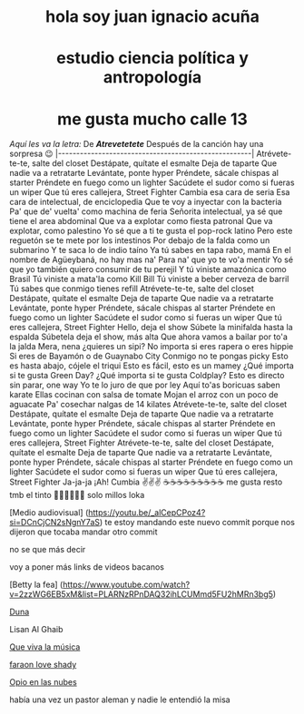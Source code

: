  # <h1 align="center">hola soy juan ignacio acuña</h1>
# <h1 align="center"> estudio ciencia política y antropología</h1>
## <h1 align="center"> **me gusta mucho calle 13**</h1>
 *Aquí les va la letra:*
 De ***Atrevetetete***
 Después de la canción hay una sorpresa 😉
|-----------------------------------------------------|
Atrévete-te-te, salte del closet 
Destápate, quítate el esmalte
Deja de taparte
Que nadie va a retratarte
Levántate, ponte hyper
Préndete, sácale chispas al starter
Préndete en fuego como un lighter
Sacúdete el sudor como si fueras un wiper
Que tú eres callejera, Street Fighter
Cambia esa cara de seria
Esa cara de intelectual, de enciclopedia
Que te voy a inyectar con la bacteria
Pa' que de' vuelta' como machina de feria
Señorita intelectual, ya sé que tiene el area abdominal
Que va a explotar como fiesta patronal
Que va explotar, como palestino
Yo sé que a ti te gusta el pop-rock latino
Pero este reguetón se te mete por los intestinos
Por debajo de la falda como un submarino
Y te saca lo de indio taíno
Ya tú sabes en tapa rabo, mamá
En el nombre de Agüeybaná, no hay mas na'
Para na' que yo te vo'a mentir
Yo sé que yo también quiero consumir de tu perejil
Y tú viniste amazónica como Brasil
Tú viniste a mata'la como Kill Bill
Tú viniste a beber cerveza de barril
Tú sabes que conmigo tienes refill
Atrévete-te-te, salte del closet
Destápate, quítate el esmalte
Deja de taparte
Que nadie va a retratarte
Levántate, ponte hyper
Préndete, sácale chispas al starter
Préndete en fuego como un lighter
Sacúdete el sudor como si fueras un wiper
Que tú eres callejera, Street Fighter
Hello, deja el show
Súbete la minifalda hasta la espalda
Súbetela deja el show, más alta
Que ahora vamos a bailar por to'a la jalda
Mera, nena ¿quieres un sipi?
No importa si eres rapera o eres hippie
Si eres de Bayamón o de Guaynabo City
Conmigo no te pongas picky
Esto es hasta abajo, cójele el triqui
Esto es fácil, esto es un mamey
¿Qué importa si te gusta Green Day?
¿Qué importa si te gusta Coldplay?
Esto es directo sin parar, one way
Yo te lo juro de que por ley
Aquí to'as boricuas saben karate
Ellas cocinan con salsa de tomate
Mojan el arroz con un poco de aguacate
Pa' cosechar nalgas de 14 kilates
Atrévete-te-te, salte del closet
Destápate, quítate el esmalte
Deja de taparte
Que nadie va a retratarte
Levántate, ponte hyper
Préndete, sácale chispas al starter
Préndete en fuego como un lighter
Sacúdete el sudor como si fueras un wiper
Que tú eres callejera, Street Fighter
Atrévete-te-te, salte del closet
Destápate, quítate el esmalte
Deja de taparte
Que nadie va a retratarte
Levántate, ponte hyper
Préndete, sácale chispas al starter
Préndete en fuego como un lighter
Sacúdete el sudor como si fueras un wiper
Que tú eres callejera, Street Fighter
Ja-ja-ja
¡Ah!
Cumbia
✌️✌️✌️
☕☕☕☕☕☕☕☕☕
me gusta resto tmb el tinto
💙🤍💙🤍💙🤍
solo millos loka

[Medio audiovisual] (https://youtu.be/_alCepCPoz4?si=DCnCjCN2sNgnY7aS)
te estoy mandando este nuevo commit porque nos dijeron que tocaba mandar otro commit

no se que más decir

voy a poner más links de videos bacanos

[Betty la fea] (https://www.youtube.com/watch?v=2zzWG6EB5xM&list=PLARNzRPnDAQ32ihLCUMmd5FU2hMRn3bg5)

[Duna](https://www.youtube.com/watch?v=rNl_KeBcK-M)

Lisan Al Ghaib

[Que viva la música](https://www.youtube.com/watch?v=44cV5iCZA4o)

[faraon love shady](https://www.google.com/search?gs_ssp=eJzj4tVP1zc0TMuNLzZKKzY3YPTiTkssSszPU8jJL0sFAHsUCPk&q=faraon+love&oq=faraon+l&gs_lcrp=EgZjaHJvbWUqBwgBEC4YgAQyCggAEAAY4wIYgAQyBwgBEC4YgAQyBggCEEUYOTIHCAMQABiABDIHCAQQABiABDIHCAUQABiABDIHCAYQABiABDIHCAcQABiABDIHCAgQABiABDIHCAkQABiABNIBCTc2MjY0ajBqNKgCALACAA&sourceid=chrome&ie=UTF-8)

[Opio en las nubes](https://www.youtube.com/watch?v=bNHFmvUw9Bw)

había una vez un pastor aleman
y nadie le entendió la misa

